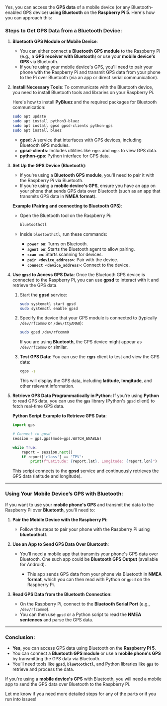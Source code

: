 Yes, you can access the **GPS data** of a mobile device (or any Bluetooth-enabled GPS device) **using Bluetooth** on the **Raspberry Pi 5**. Here's how you can approach this:

### Steps to Get GPS Data from a Bluetooth Device:

1. **Bluetooth GPS Module or Mobile Device**:

   * You can either connect a **Bluetooth GPS module** to the Raspberry Pi (e.g., a **GPS receiver with Bluetooth**) or use your **mobile device's GPS** via Bluetooth.
   * If you're using your mobile device's GPS, you'll need to pair your phone with the Raspberry Pi and transmit GPS data from your phone to the Pi over Bluetooth (via an app or direct serial communication).

2. **Install Necessary Tools**:
   To communicate with the Bluetooth device, you need to install Bluetooth tools and libraries on your Raspberry Pi.

   Here's how to install **PyBluez** and the required packages for Bluetooth communication:

   ```bash
   sudo apt update
   sudo apt install python3-bluez
   sudo apt install gpsd gpsd-clients python-gps
   sudo apt install bluez
   ```

   * **gpsd**: A service that interfaces with GPS devices, including Bluetooth GPS modules.
   * **gpsd-clients**: Includes utilities like `cgps` and `xgps` to view GPS data.
   * **python-gps**: Python interface for GPS data.

3. **Set Up the GPS Device (Bluetooth)**:

   * If you're using a **Bluetooth GPS module**, you'll need to pair it with the Raspberry Pi via Bluetooth.
   * If you're using a **mobile device's GPS**, ensure you have an app on your phone that sends GPS data over Bluetooth (such as an app that transmits GPS data in **NMEA format**).

   **Example (Pairing and connecting to Bluetooth GPS)**:

   * Open the Bluetooth tool on the Raspberry Pi:

     ```bash
     bluetoothctl
     ```
   * Inside `bluetoothctl`, run these commands:

     * **`power on`**: Turns on Bluetooth.
     * **`agent on`**: Starts the Bluetooth agent to allow pairing.
     * **`scan on`**: Starts scanning for devices.
     * **`pair <device_address>`**: Pair with the device.
     * **`connect <device_address>`**: Connect to the device.

4. **Use `gpsd` to Access GPS Data**:
   Once the Bluetooth GPS device is connected to the Raspberry Pi, you can use **gpsd** to interact with it and retrieve the GPS data.

   1. Start the **gpsd** service:

      ```bash
      sudo systemctl start gpsd
      sudo systemctl enable gpsd
      ```

   2. Specify the device that your GPS module is connected to (typically `/dev/rfcomm0` or `/dev/ttyAMA0`):

      ```bash
      sudo gpsd /dev/rfcomm0
      ```

      If you are using **Bluetooth**, the GPS device might appear as `/dev/rfcomm0` or similar.

   3. **Test GPS Data**:
      You can use the **`cgps`** client to test and view the GPS data:

      ```bash
      cgps -s
      ```

      This will display the GPS data, including **latitude**, **longitude**, and other relevant information.

5. **Retrieve GPS Data Programmatically in Python**:
   If you're using **Python** to read GPS data, you can use the **`gps`** library (Python's `gpsd` client) to fetch real-time GPS data.

   **Python Script Example to Retrieve GPS Data**:

   ```python
   import gps

   # Connect to gpsd
   session = gps.gps(mode=gps.WATCH_ENABLE)

   while True:
       report = session.next()
       if report['class'] == 'TPV':
           print(f"Latitude: {report.lat}, Longitude: {report.lon}")
   ```

   This script connects to the **gpsd** service and continuously retrieves the GPS data (latitude and longitude).

---

### Using Your Mobile Device’s GPS with Bluetooth:

If you want to use your **mobile phone's GPS** and transmit the data to the Raspberry Pi over **Bluetooth**, you'll need to:

1. **Pair the Mobile Device with the Raspberry Pi**:

   * Follow the steps to pair your phone with the Raspberry Pi using **bluetoothctl**.

2. **Use an App to Send GPS Data Over Bluetooth**:

   * You’ll need a mobile app that transmits your phone's GPS data over Bluetooth. One such app could be **Bluetooth GPS Output** (available for Android).

     * This app sends GPS data from your phone via Bluetooth in **NMEA format**, which you can then read with Python or `gpsd` on the Raspberry Pi.

3. **Read GPS Data from the Bluetooth Connection**:

   * On the Raspberry Pi, connect to the **Bluetooth Serial Port** (e.g., `/dev/rfcomm0`).
   * You can then use `gpsd` or a Python script to read the **NMEA sentences** and parse the GPS data.

---

### Conclusion:

* **Yes**, you can access GPS data using Bluetooth on the **Raspberry Pi 5**.
* You can connect a **Bluetooth GPS module** or use a **mobile phone's GPS** by transmitting the GPS data via Bluetooth.
* You’ll need tools like **`gpsd`**, **`bluetoothctl`**, and Python libraries like **`gps`** to retrieve and process the data.

If you're using a **mobile device's GPS** with Bluetooth, you will need a mobile app to send the GPS data over Bluetooth to the Raspberry Pi.

Let me know if you need more detailed steps for any of the parts or if you run into issues!
